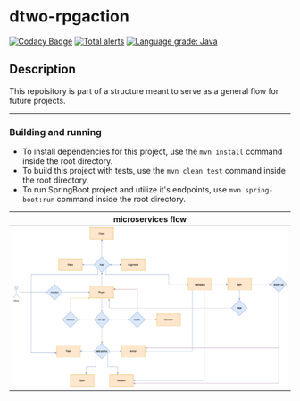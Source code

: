 # dtwo-rpgaction

[![Codacy Badge](https://api.codacy.com/project/badge/Grade/e18772d6379c4300861bc3e8fe1705a9)](https://app.codacy.com/gh/laasilva/dtwo-rpgaction?utm_source=github.com&utm_medium=referral&utm_content=laasilva/dtwo-rpgaction&utm_campaign=Badge_Grade_Settings)
[![Total alerts](https://img.shields.io/lgtm/alerts/g/laasilva/dtwo-signup-service.svg?logo=lgtm&logoWidth=18)](https://lgtm.com/projects/g/laasilva/dtwo-signup-service/alerts/) [![Language grade: Java](https://img.shields.io/lgtm/grade/java/g/laasilva/dtwo-signup-service.svg?logo=lgtm&logoWidth=18)](https://lgtm.com/projects/g/laasilva/dtwo-signup-service/context:java)
## Description
This repoisitory is part of a structure meant to serve as a general flow for future projects.
_______________________________
### Building and running
- To install dependencies for this project, use the `mvn install` command inside the root directory.
- To build this project with tests, use the `mvn clean test` command inside the root directory.
- To run SpringBoot project and utilize it's endpoints, use `mvn spring-boot:run` command inside the root directory.

| microservices flow                      |
|---------------------------------------- |
|![Initial flow](./DTWOONE.png)  |

